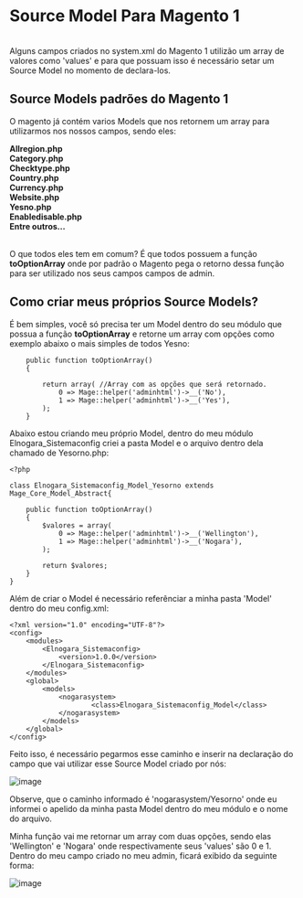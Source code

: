 <h1>Source Model Para Magento 1</h1>
</br>
Alguns campos criados no system.xml do Magento 1 utilizão um array de valores como 'values' e para que possuam isso é necessário setar um Source Model no momento de declara-los.

<h2>Source Models padrões do Magento 1</h2>
O magento já contém varios Models que nos retornem um array para utilizarmos nos nossos campos, sendo eles:

<strong>Allregion.php</br>
Category.php</br>
Checktype.php</br>
Country.php</br>
Currency.php</br>
Website.php</br>
Yesno.php</br>
Enabledisable.php</br>
Entre outros...</br></strong></br>

O que todos eles tem em comum? É que todos possuem a função <strong>toOptionArray</strong> onde por padrão o Magento pega o retorno dessa função para ser utilizado nos seus campos campos de admin.

<h2>Como criar meus próprios Source Models?</h2>
É bem simples, você só precisa ter um Model dentro do seu módulo que possua a função <strong>toOptionArray</strong> e retorne um array com opções como exemplo abaixo o mais simples de todos Yesno:

```
    public function toOptionArray()
    {

        return array( //Array com as opções que será retornado.
            0 => Mage::helper('adminhtml')->__('No'),
            1 => Mage::helper('adminhtml')->__('Yes'),
        );
    }
```

Abaixo estou criando meu próprio Model, dentro do meu módulo Elnogara_Sistemaconfig criei a pasta Model e o arquivo dentro dela chamado de Yesorno.php:

```
<?php

class Elnogara_Sistemaconfig_Model_Yesorno extends Mage_Core_Model_Abstract{
    
    public function toOptionArray()
    {
        $valores = array( 
            0 => Mage::helper('adminhtml')->__('Wellington'),
            1 => Mage::helper('adminhtml')->__('Nogara'),
        );

        return $valores;
    }
}
```

Além de criar o Model é necessário referênciar a minha pasta 'Model' dentro do meu config.xml:
```
<?xml version="1.0" encoding="UTF-8"?>
<config>
    <modules>
        <Elnogara_Sistemaconfig>
            <version>1.0.0</version>
        </Elnogara_Sistemaconfig>
    </modules>
    <global>
	    <models>
	        <nogarasystem>
	                <class>Elnogara_Sistemaconfig_Model</class>
	        </nogarasystem>
	    </models>
	</global>
</config>
```

Feito isso, é necessário pegarmos esse caminho e inserir na declaração do campo que vai utilizar esse Source Model criado por nós:

![image](https://user-images.githubusercontent.com/50090354/201718392-8777ca8a-065d-42f1-97b7-8bb0c030b472.png)

Observe, que o caminho informado é 'nogarasystem/Yesorno' onde eu informei o apelido da minha pasta Model dentro do meu módulo e o nome do arquivo.

Minha função vai me retornar um array com duas opções, sendo elas 'Wellington' e 'Nogara' onde respectivamente seus 'values' são 0 e 1. Dentro do meu campo criado no meu admin, ficará exibido da seguinte forma:

![image](https://user-images.githubusercontent.com/50090354/201716136-cd9c1ab5-e7ce-43af-bc52-16d8d259880d.png)
